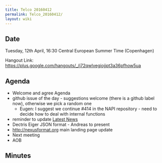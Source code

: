 ```yaml
---
title: Telco 20160412
permalink: Telco_20160412/
layout: wiki
---
```


Date
----

Tuesday, 12th April, 16:30 Central European Summer Time (Copenhagen)

Hangout Link:
<https://plus.google.com/hangouts/_/j72qwlvegiojjpt3a36pfhow5ua>

Agenda
------

-   Welcome and agree Agenda
-   github issue of the day - suggestions welcome (there is a github
    label now), otherwise we pick a random one
    -   Eugen: I suggest we continue \#414 in the NAPI repository - need
        to decide how to deal with internal functions
-   reminder to update [Latest News](Latest_News "wikilink")
-   Dectris Eiger JSON format - Andreas to present
-   <http://nexusformat.org> main landing page update
-   Next meeting
-   AOB

Minutes
-------

